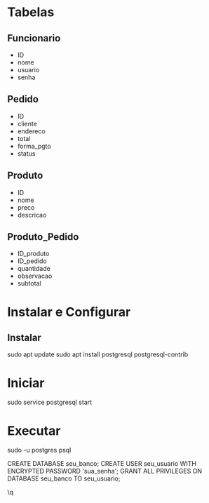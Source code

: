 # Tabelas

## Funcionario
- ID
- nome
- usuario
- senha

## Pedido
- ID
- cliente
- endereco
- total
- forma_pgto
- status

## Produto
- ID
- nome
- preco
- descricao

## Produto_Pedido
- ID_produto
- ID_pedido
- quantidade
- observacao
- subtotal

# Instalar e Configurar

## Instalar
sudo apt update
sudo apt install postgresql postgresql-contrib

# Iniciar
sudo service postgresql start

# Executar
sudo -u postgres psql

CREATE DATABASE seu_banco;
CREATE USER seu_usuario WITH ENCRYPTED PASSWORD 'sua_senha';
GRANT ALL PRIVILEGES ON DATABASE seu_banco TO seu_usuario;

\q
